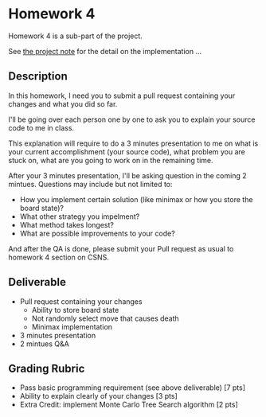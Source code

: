 # Homework 4

Homework 4 is a sub-part of the project.

See [the project note](../project.md) for the detail on the implementation ...

## Description

In this homework, I need you to submit a pull request containing your changes 
and what you did so far.

I'll be going over each person one by one to ask you to explain your source code
to me in class. 

This explanation will require to do a 3 minutes presentation to me on what is
your current accomplishment (your source code), what problem you are stuck on,
what are you going to work on in the remaining time.

After your 3 minutes presentation, I'll be asking question in the coming 2 mintues.
Questions may include but not limited to:

* How you implement certain solution (like minimax or how you store the board state)?
* What other strategy you impelment?
* What method takes longest?
* What are possible improvements to your code?

And after the QA is done, please submit your Pull request as usual to homework 4
section on CSNS.

## Deliverable

* Pull request containing your changes
  * Ability to store board state
  * Not randomly select move that causes death
  * Minimax implementation
* 3 minutes presentation
* 2 mintues Q&A

## Grading Rubric

* Pass basic programming requirement (see above deliverable) [7 pts]
* Ability to explain clearly of your changes [3 pts]
* Extra Credit: implement Monte Carlo Tree Search algorithm [2 pts]